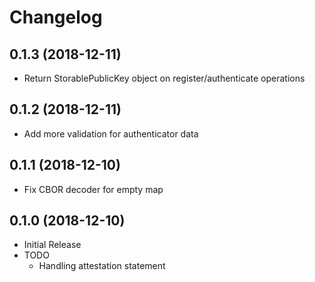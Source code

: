 # Changelog

## 0.1.3 (2018-12-11)

* Return StorablePublicKey object on register/authenticate operations

## 0.1.2 (2018-12-11)

* Add more validation for authenticator data

## 0.1.1 (2018-12-10)

* Fix CBOR decoder for empty map

## 0.1.0 (2018-12-10)

* Initial Release
* TODO
  * Handling attestation statement
